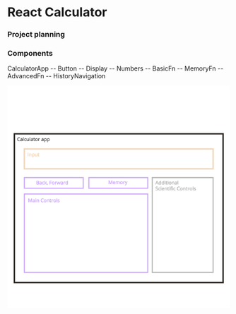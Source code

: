 # React Calculator

### **Project planning**  
### Components
CalculatorApp
-- Button
-- Display
-- Numbers
-- BasicFn
-- MemoryFn
-- AdvancedFn
-- HistoryNavigation


![Image of sketched functions](https://github.com/LiviuLvu/react-calculator/blob/master/components-sketch.png)